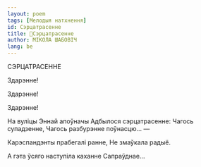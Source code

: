 ```yaml
---
layout: poem
tags: [Мелодыя натхнення]
id: Сэрцатрасенне
title: 🚧Сэрцатрасенне
author: МІКОЛА ШАБОВІЧ
lang: be
---
```



 
СЭРЦАТРАСЕННЕ

Здарэнне!

Здарэнне!

Здарэнне!

На вуліцы Эннай апоўначы Адбылося сэрцатрасенне: Чагось супадзенне, Чагось разбурэнне поўнасцю... —

Карэспандэнты прабегалі ранне, He змаўкала радыё.

А гэта ўсяго наступіла каханне Сапраўднае...



